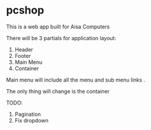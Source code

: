 pcshop
======

This is a web app built for Aisa Computers

There will be 3 partials for application layout:

1. Header
2. Footer
3. Main Menu
4. Container

Main menu will include all the menu and sub menu links .

The only thing will change is the container


TODO:
1. Pagination
2. Fix dropdown


